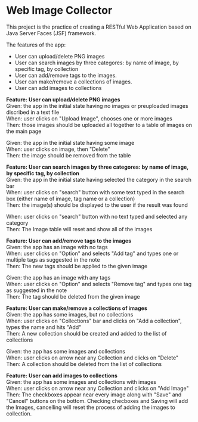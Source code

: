 # Web Image Collector

This project is the practice of creating a RESTful Web Application based on Java Server Faces (JSF) framework. 

The features of the app:
- User can upload/delete PNG images
- User can search images by three categores: by name of image, by specific tag, by collection
- User can add/remove tags to the images.
- User can make/remove a collections of images.
- User can add images to collections

**Feature: User can upload/delete PNG images**   
Given: the app in the initial state having no images or preuploaded images discribed in a text file   
When: user clicks on "Upload Image", chooses one or more images   
Then: those images should be uploaded all together to a table of images on the main page   

Given: the app in the initial state having some image   
When: user clicks on image, then "Delete"  
Then: the image should be removed from the table 

**Feature: User can search images by three categores: by name of image, by specific tag, by collection**   
Given: the app in the initial state having selected the category in the search bar  
When: user clicks on "search" button with some text typed in the search box (either name of image, tag name or a collection)  
Then: the image(s) should be displayed to the user if the result was found  

When: user clicks on "search" button with no text typed and selected any category  
Then: The Image table will reset and show all of the images  

**Feature: User can add/remove tags to the images**  
Given: the app has an image with no tags   
When: user clicks on "Option" and selects "Add tag" and types one or multiple tags as suggested in the note   
Then: The new tags should be applied to the given image   

Given: the app has an image with any tags   
When: user clicks on "Option" and selects "Remove tag" and types one tag as suggested in the note   
Then: The tag should be deleted from the given image   

**Feature: User can make/remove a collections of images**   
Given: the app has some images, but no collections   
When: user clicks on "Collections" bar and clicks on "Add a collection", types the name and hits "Add"   
Then: A new collection should be created and added to the list of collections   

Given: the app has some images and collections   
When: user clicks on arrow near any Collection and clicks on "Delete"   
Then: A collection should be deleted from the list of collections   

**Feature: User can add images to collections**  
Given: the app has some images and collections with images   
When: user clicks on arrow near any Collection and clicks on "Add Image"   
Then: The checkboxes appear near every image along with "Save" and "Cancel" buttons on the bottom. Checking checboxes and Saving will add the Images, cancelling will reset the process of adding the images to collection.   
